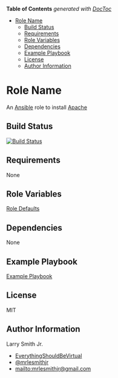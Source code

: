 <!-- START doctoc generated TOC please keep comment here to allow auto update -->
<!-- DON'T EDIT THIS SECTION, INSTEAD RE-RUN doctoc TO UPDATE -->
**Table of Contents**  *generated with [DocToc](https://github.com/thlorenz/doctoc)*

- [Role Name](#role-name)
  - [Build Status](#build-status)
  - [Requirements](#requirements)
  - [Role Variables](#role-variables)
  - [Dependencies](#dependencies)
  - [Example Playbook](#example-playbook)
  - [License](#license)
  - [Author Information](#author-information)

<!-- END doctoc generated TOC please keep comment here to allow auto update -->

# Role Name

An [Ansible](https://www.ansible.com) role to install [Apache](https://httpd.apache.org/)

## Build Status

[![Build Status](https://travis-ci.org/mrlesmithjr/ansible-apache2.svg?branch=master)](https://travis-ci.org/mrlesmithjr/ansible-apache2)

## Requirements

None

## Role Variables

[Role Defaults](defaults/main.yml)

## Dependencies

None

## Example Playbook

[Example Playbook](./playbook.yml)

## License

MIT

## Author Information

Larry Smith Jr.

-   [EverythingShouldBeVirtual](http://everythingshouldbevirtual.com)
-   [@mrlesmithjr](https://www.twitter.com/mrlesmithjr)
-   <mailto:mrlesmithjr@gmail.com>

